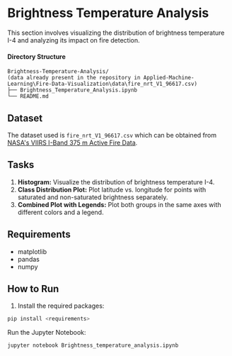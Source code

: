 
# Brightness Temperature Analysis

This section involves visualizing the distribution of brightness temperature I-4 and analyzing its impact on fire detection.

#### Directory Structure
```
Brightness-Temperature-Analysis/ 
(data already present in the repository in Applied-Machine-Learning\Fire-Data-Visualization\data\fire_nrt_V1_96617.csv)
├── Brightness_Temperature_Analysis.ipynb
└── README.md
```
## Dataset

The dataset used is `fire_nrt_V1_96617.csv` which can be obtained from [NASA's VIIRS I-Band 375 m Active Fire Data](https://www.earthdata.nasa.gov/learn/find-data/near-real-time/firms/viirs-i-band-375-m-active-fire-data).

## Tasks

1. **Histogram:** Visualize the distribution of brightness temperature I-4.
2. **Class Distribution Plot:** Plot latitude vs. longitude for points with saturated and non-saturated brightness separately.
3. **Combined Plot with Legends:** Plot both groups in the same axes with different colors and a legend.

## Requirements

- matplotlib
- pandas
- numpy

## How to Run

1. Install the required packages:
```bash
pip install <requirements>
```
Run the Jupyter Notebook:
```bash
jupyter notebook Brightness_temperature_analysis.ipynb
```
